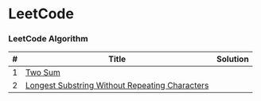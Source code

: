 LeetCode
========

### LeetCode Algorithm


| # | Title | Solution |
|---| ----- | -------- |
|1|[Two Sum](https://leetcode.com/problems/two-sum/)
|2|[Longest Substring Without Repeating Characters](https://leetcode.com/problems/longest-substring-without-repeating-characters/)